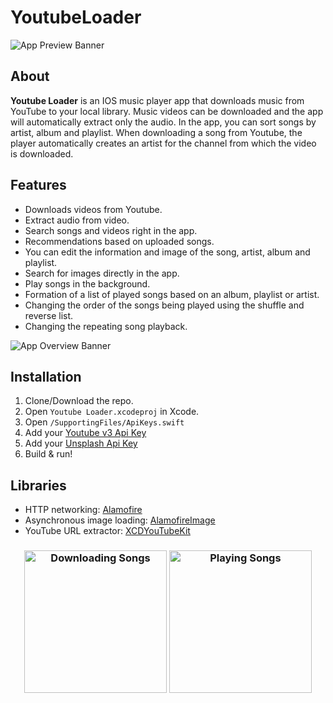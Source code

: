 # YoutubeLoader
![App Preview Banner](https://i.imgur.com/YGyGzt8.jpg)
## About
**Youtube Loader** is an IOS music player app that downloads music from YouTube to your local library. Music videos can be downloaded and the app will automatically extract only the audio. In the app, you can sort songs by artist, album and playlist. When downloading a song from Youtube, the player automatically creates an artist for the channel from which the video is downloaded.

## Features
- Downloads videos from Youtube.
- Extract audio from video.
- Search songs and videos right in the app.
- Recommendations based on uploaded songs.
- You can edit the information and image of the song, artist, album and playlist.
- Search for images directly in the app.
- Play songs in the background.
- Formation of a list of played songs based on an album, playlist or artist.
- Changing the order of the songs being played using the shuffle and reverse list.
- Changing the repeating song playback.

![App Overview Banner](https://imgur.com/6LccTv6.jpg)

## Installation
1. Clone/Download the repo.
2. Open `Youtube Loader.xcodeproj` in Xcode.
3. Open `/SupportingFiles/ApiKeys.swift`
4. Add your [Youtube v3 Api Key](https://developers.google.com/youtube/v3/getting-started)
5. Add your [Unsplash Api Key](https://unsplash.com/documentation)
6. Build & run!

## Libraries
- HTTP networking: [Alamofire](https://github.com/Alamofire/Alamofire)
- Asynchronous image loading: [AlamofireImage](https://github.com/Alamofire/AlamofireImage)
- YouTube URL extractor: [XCDYouTubeKit](https://github.com/0xced/XCDYouTubeKit)

<h3 align="center">
<img src="Images/download.gif" width="228" alt="Downloading Songs" />
<img src="Images/player.gif" width="228" alt="Playing Songs" />
</h3>
